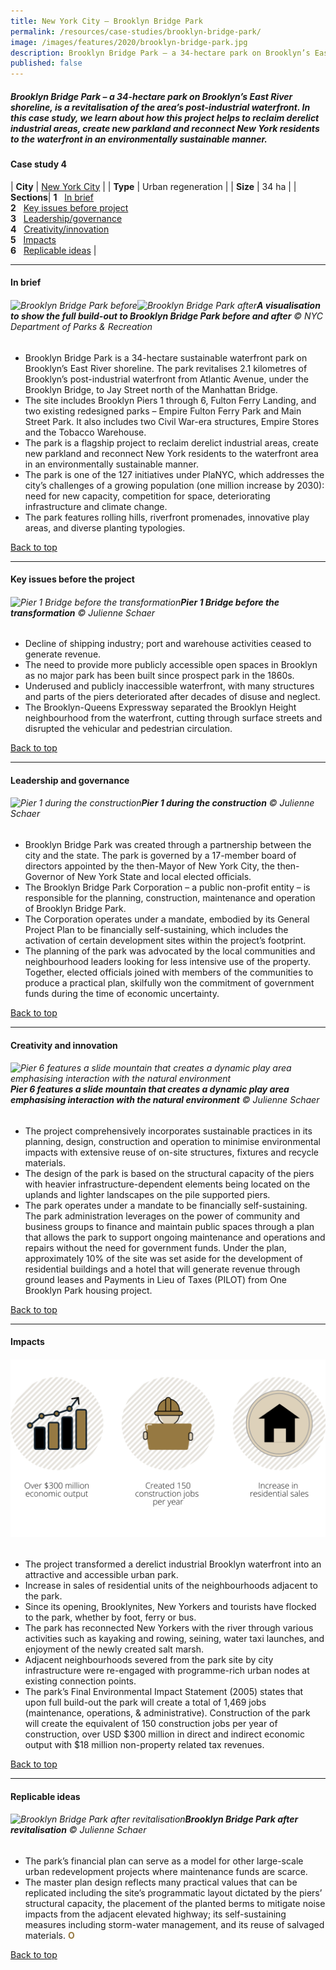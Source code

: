 ```yaml
---
title: New York City – Brooklyn Bridge Park
permalink: /resources/case-studies/brooklyn-bridge-park/
image: /images/features/2020/brooklyn-bridge-park.jpg
description: Brooklyn Bridge Park – a 34-hectare park on Brooklyn’s East River shoreline, is a revitalisation of the area’s post-industrial waterfront. In this case study, we learn about how this project helps to reclaim derelict industrial areas, create new parkland and reconnect New York residents to the waterfront in an environmentally sustainable manner.
published: false
---
```


##### Brooklyn Bridge Park – a 34-hectare park on Brooklyn’s East River shoreline, is a revitalisation of the area’s post-industrial waterfront. In this case study, we learn about how this project helps to reclaim derelict industrial areas, create new parkland and reconnect New York residents to the waterfront in an environmentally sustainable manner. 

#### **Case study 4**

| **City** | [New York City](/nyc/) |
| **Type** | Urban regeneration |
| **Size** | 34 ha |
| **Sections**| **1** &nbsp; [In brief](#in-brief) <br> **2** &nbsp; [Key issues before project](#key-issues-before-the-project) <br> **3** &nbsp; [Leadership/governance](#leadership-and-governance) <br> **4** &nbsp; [Creativity/innovation](#creativity-and-innovation) <br> **5** &nbsp; [Impacts](#impacts) <br> **6** &nbsp; [Replicable ideas](#replicable-ideas) |

---

#### **In brief**

###### ![Brooklyn Bridge Park before](/images/features/2020/bbp-before.jpg/)![Brooklyn Bridge Park after](/images/features/2020/bbp-after.jpg/)**A visualisation to show the full build-out to Brooklyn Bridge Park before and after** © NYC Department of Parks & Recreation

- Brooklyn Bridge Park is a 34-hectare sustainable waterfront park on Brooklyn’s East River shoreline. The park revitalises 2.1 kilometres of Brooklyn’s post-industrial waterfront from Atlantic Avenue, under the Brooklyn Bridge, to Jay Street north of the Manhattan Bridge. 
- The site includes Brooklyn Piers 1 through 6, Fulton Ferry Landing, and two existing redesigned parks – Empire Fulton Ferry Park and Main Street Park. It also includes two Civil War-era structures, Empire Stores and the Tobacco Warehouse. 
- The park is a flagship project to reclaim derelict industrial areas, create new parkland and reconnect New York residents to the waterfront area in an environmentally sustainable manner. 
- The park is one of the 127 initiatives under PlaNYC, which addresses the city’s challenges of a growing population (one million increase by 2030): need for new capacity, competition for space, deteriorating infrastructure and climate change.
- The park features rolling hills, riverfront promenades, innovative play areas, and diverse planting typologies. 

[Back to top](#case-study-4)

---

#### **Key issues before the project**

###### ![Pier 1 Bridge before the transformation](/images/features/2020/bbp-before2.jpg/)**Pier 1 Bridge before the transformation** © Julienne Schaer

- Decline of shipping industry; port and warehouse activities ceased to generate revenue.
- The need to provide more publicly accessible open spaces in Brooklyn as no major park has been built since prospect park in the 1860s.
- Underused and publicly inaccessible waterfront, with many structures and parts of the piers deteriorated after decades of disuse and neglect. 
- The Brooklyn-Queens Expressway separated the Brooklyn Height neighbourhood from the waterfront, cutting through surface streets and disrupted the vehicular and pedestrian circulation.

[Back to top](#case-study-4)

---

#### **Leadership and governance**

###### ![Pier 1 during the construction](/images/features/2020/bbp-construction.jpg/)**Pier 1 during the construction** © Julienne Schaer

- Brooklyn Bridge Park was created through a partnership between the city and the state. 
The park is governed by a 17-member board of directors appointed by the then-Mayor of New York City, the then-Governor of New York State and local elected officials.
- The Brooklyn Bridge Park Corporation – a public non-profit entity – is responsible for the planning, construction, maintenance and operation of Brooklyn Bridge Park. 
- The Corporation operates under a mandate, embodied by its General Project Plan to be financially self-sustaining, which includes the activation of certain development sites within the project’s footprint.
- The planning of the park was advocated by the local communities and neighbourhood leaders looking for less intensive use of the property. Together, elected officials joined with members of the communities to produce a practical plan, skilfully won the commitment of government funds during the time of economic uncertainty.

[Back to top](#case-study-4)

---

#### **Creativity and innovation**

###### ![Pier 6 features a slide mountain that creates a dynamic play area emphasising interaction with the natural environment](/images/features/2020/bbp-mountain-slide.jpg/)**Pier 6 features a slide mountain that creates a dynamic play area emphasising interaction with the natural environment** © Julienne Schaer

- The project comprehensively incorporates sustainable practices in its planning, design, construction and operation to minimise environmental impacts with extensive reuse of on-site structures, fixtures and recycle materials. 
- The design of the park is based on the structural capacity of the piers with heavier infrastructure-dependent elements being located on the uplands and lighter landscapes on the pile supported piers. 
- The park operates under a mandate to be financially self-sustaining. The park administration leverages on the power of community and business groups to finance and maintain public spaces through a plan that allows the park to support ongoing maintenance and operations and repairs without the need for government funds. Under the plan, approximately 10% of the site was set aside for the development of residential buildings and a hotel that will generate revenue through ground leases and Payments in Lieu of Taxes (PILOT) from One Brooklyn Park housing project. 

[Back to top](#case-study-4)

---

#### **Impacts**

###### ![Impacts](/images/features/2020/impacts-nyc2.png/)

- The project transformed a derelict industrial Brooklyn waterfront into an attractive and accessible urban park.  
- Increase in sales of residential units of the neighbourhoods adjacent to the park.  
- Since its opening, Brooklynites, New Yorkers and tourists have flocked to the park, whether by foot, ferry or bus. 
- The park has reconnected New Yorkers with the river through various activities such as kayaking and rowing, seining, water taxi launches, and enjoyment of the newly created salt marsh. 
- Adjacent neighbourhoods severed from the park site by city infrastructure were re-engaged with programme-rich urban nodes at existing connection points.
- The park’s Final Environmental Impact Statement (2005) states that upon full build-out the park will create a total of 1,469 jobs (maintenance, operations, & administrative). Construction of the park will create the equivalent of 150 construction jobs per year of construction, over USD $300 million in direct and indirect economic output with $18 million non-property related tax revenues.

[Back to top](#case-study-4)

---

#### **Replicable ideas**

###### ![Brooklyn Bridge Park after revitalisation](/images/features/2020/brooklyn-bridge-park.jpg/)**Brooklyn Bridge Park after revitalisation** © Julienne Schaer

- The park’s financial plan can serve as a model for other large-scale urban redevelopment projects where maintenance funds are scarce. 
- The master plan design reflects many practical values that can be replicated including the site’s programmatic layout dictated by the piers’ structural capacity, the placement of the planted berms to mitigate noise impacts from the adjacent elevated highway; its self-sustaining measures including storm-water management, and its reuse of salvaged materials. **<font color="#967942">O</font>**

[Back to top](#case-study-4)

